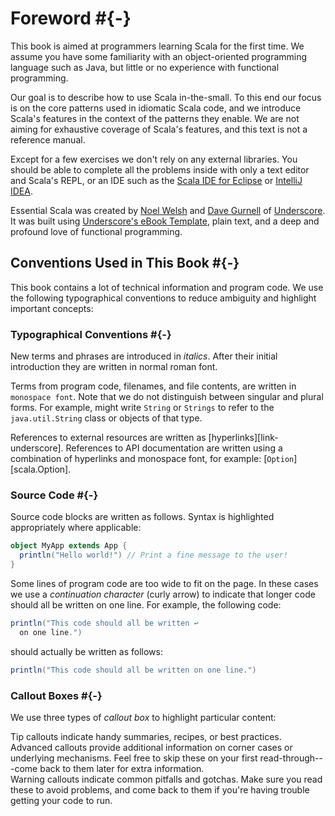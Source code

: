 # Foreword #{-}

This book is aimed at programmers learning Scala for the first time. We assume you have some familiarity with an object-oriented programming language such as Java, but little or no experience with functional programming.

Our goal is to describe how to use Scala in-the-small. To this end our focus is on the core patterns used in idiomatic Scala code, and we introduce Scala's features in the context of the patterns they enable. We are not aiming for exhaustive coverage of Scala's features, and this text is not a reference manual.

Except for a few exercises we don't rely on any external libraries. You should be able to complete all the problems inside with only a text editor and Scala's REPL, or an IDE such as the [Scala IDE for Eclipse](http://scala-ide.org/) or [IntelliJ IDEA](http://www.jetbrains.com/idea/).

Essential Scala was created by [Noel Welsh](http://noelwelsh.com) and [Dave Gurnell](http://davegurnell.com/) of [Underscore](http://underscore.io). It was built using [Underscore's eBook Template](https://github.com/underscoreio/underscore-ebook-template), plain text, and a deep and profound love of functional programming.

## Conventions Used in This Book #{-}

This book contains a lot of technical information and program code. We use the following typographical conventions to reduce ambiguity and highlight important concepts:

### Typographical Conventions #{-}

New terms and phrases are introduced in *italics*. After their initial introduction they are written in normal roman font.

Terms from program code, filenames, and file contents, are written in `monospace font`. Note that we do not distinguish between singular and plural forms. For example, might write `String` or `Strings` to refer to the `java.util.String` class or objects of that type.

References to external resources are written as [hyperlinks][link-underscore]. References to API documentation are written using a combination of hyperlinks and monospace font, for example: [`Option`][scala.Option].

### Source Code #{-}

Source code blocks are written as follows. Syntax is highlighted appropriately where applicable:

```scala
object MyApp extends App {
  println("Hello world!") // Print a fine message to the user!
}
```

Some lines of program code are too wide to fit on the page. In these cases we use a *continuation character* (curly arrow) to indicate that longer code should all be written on one line. For example, the following code:

```scala
println("This code should all be written ↩
  on one line.")
```

should actually be written as follows:

```scala
println("This code should all be written on one line.")
```

### Callout Boxes #{-}

We use three types of *callout box* to highlight particular content:

<div class="callout callout-info">
Tip callouts indicate handy summaries, recipes, or best practices.
</div>

<div class="callout callout-warning">
Advanced callouts provide additional information on corner cases or underlying mechanisms. Feel free to skip these on your first read-through---come back to them later for extra information.
</div>

<div class="callout callout-danger">
Warning callouts indicate common pitfalls and gotchas. Make sure you read these to avoid problems, and come back to them if you're having trouble getting your code to run.
</div>
